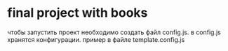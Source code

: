 # final project with books

чтобы запустить проект необходимо создать файл config.js.
в config.js хранятся конфигурации. пример в файле template.config.js